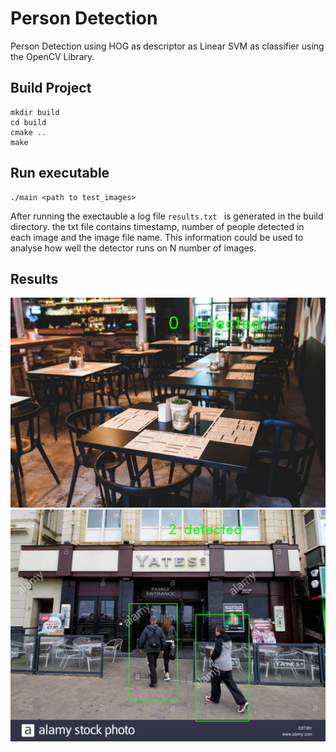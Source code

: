 

# Person Detection 

Person Detection using HOG as descriptor as Linear SVM as classifier using the OpenCV Library.

## Build Project

```
mkdir build
cd build 
cmake ..
make
```

## Run executable
```
./main <path to test_images>
```
After running the exectauble a log file `results.txt ` is generated in the build directory. the txt file contains timestamp, number of people detected in each image and the image file name. This information could be used to analyse how well the detector runs on N number of images.


## Results

![img1](jpg/image1.jpg)
![img2](jpg/image3.jpg)
